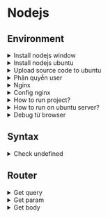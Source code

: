 # Nodejs

## Environment

<details>
  <summary>Install nodejs window</summary>

> Cài nodejs trên window rồi chạy project như bình thường  
> Hoặc cài máy ảo ubuntu lên window sử dụng wsl, sau đó cài nodejs lên ubuntu. Rồi chạy nodejs project trên máy ảo  
> Ta vẫn code và test ở bên window qua localhost như bình thường  

</details>

<details>
  <summary>Install nodejs ubuntu</summary>

> apt install sẽ lấy về bản nodejs rất thấp. Cần set lại repo  
> cd ~  
> curl -sL <https://deb.nodesource.com/setup_20.x> -o /tmp/nodesource_setup.sh  
> sudo bash /tmp/nodesource_setup.sh  
> sudo apt install nodejs  
> node -v  Vậy là xong

</details>

<details>
  <summary>Upload source code to ubuntu</summary>

>Nên lưu source code ở đây:  /var/www/
>Sử dụng Filezilla  
>Push lên repo xong clone  
>Dùng scp command để truyền file lên  

</details>

<details>
  <summary>Phân quyền user</summary>

>Tạo thư mục cho dự án ở /var/www  
>sudo mkdir -p /var/www/node_base_project/  
>Folder có thể thuộc root. Đổi ownner về thành user của mình  
>sudo chown -R $USER:$USER /var/www/node_base_project/  
>Có thể user không có quyền chỉnh sửa thư mục. Update quyền  
>sudo chmod -R 755 /var/www/node_base_project/  

</details>

<details>
  <summary>Nginx</summary>

>Nginx sẽ tạo ra web service. Dù chưa chạy project node nào.  
>Cài Nginx web server vào ubuntu: sudo apt install nginx  
><https://www.digitalocean.com/community/tutorials/how-to-install-nginx-on-ubuntu-20-04>  
>service nginx status/start/stop: Check trạng thái running của nginx.

</details>

<details>
  <summary>Config nginx</summary>

>nginx sẽ load từ file /etc/nginx/nginx.conf  
>Trong này sẽ include các website từ /etc/nginx/sites-enabled/  
>Vào trong /etc/nginx/sites-available và thêm config của site mới vào  
>sudo vim /etc/nginx/sites-available/project_name  

```
server {
    listen 80;
    server_name base.yourdomain.com;

    location / {
        proxy_pass http://localhost:YOUR_NODEJS_PORT;
        proxy_http_version 1.1;
        proxy_set_header Upgrade $http_upgrade;
        proxy_set_header Connection 'upgrade';
        proxy_set_header Host $host;
        proxy_cache_bypass $http_upgrade;
    }
}
```

>Link site-available vào với site-enabled
```sudo ln -s /etc/nginx/sites-available/project_name /etc/nginx/sites-enabled/```
>Test lại nginx với sudo nginx -t  
>Restart or reload lại nginx: sudo systemctl restart nginx  

</details>

<details>
  <summary>How to run project?</summary>

> Đầu tiên npm install.
> Để chạy 1 file js thì ta cần gõ node filename.js  
> Nhưng trong node project thì có thể dùng npm.  
> Ở package.json cài đặt lệnh ở script. npm start là mặc định  
> Thêm lệnh thì dev thì cần npm run dev  
> nodemon dùng để auto run lại server khi sửa code  

![image info](1.PNG)

</details>

<details>
  <summary>How to run on ubuntu server?</summary>

> Cài pm2
> sudo npm install -g pm2  
> cd đến đường dẫn của project  
> Chạy thử npm start
> Custom port với PORT=3001 npm start
>
> Chạy trên pm2
> pm2 start ./bin/www --name your_app_name --env production -- PORT=3001
> Test thử localhost bằng curl <http://localhost:3001>
>
> Để pm2 tự chạy project sau khi reboot thì:  
> pm2 save  
> pm2 startup  
> nó sinh ra 1 command phải chạy bằng sudo. copy -> chạy command đó  

</details>

<details>
  <summary>Debug từ browser</summary>

> Thêm --inspect khi chạy. nodemon --inspect  
> Mở browser inspect tool lên xong ấn vào biểu tượng node  
> Lúc này có thể đặt breakpoint, reload lại trang để xem giá trị từng variable  

![image info](3.PNG)

</details>

## Syntax

<details>
  <summary>Check undefined</summary>

> Kiểm tra 1 biến có undefined: name === undefined  
> Kiểm tra 1 object property có undefined: user.hasOwnProperty('name')  

</details>

## Router

<details>
  <summary>Get query</summary>

> localhost:3000/post?start=1&limit=10  
> start và limit là query.  
> Lấy ra bằng cách gọi req.query  

</details>

<details>
  <summary>Get param</summary>

> localhost:3000/post/:postId/comment/:commentId  
> postId và commentId là param.  
> Lấy ra bằng cách gọi req.params  

</details>

<details>
  <summary>Get body</summary>

> {
    "title": "In German City",
    "type": "video"
}  
> body sử dụng json  
> Lấy ra bằng cách gọi req.body

![image info](2.PNG)

</details>
